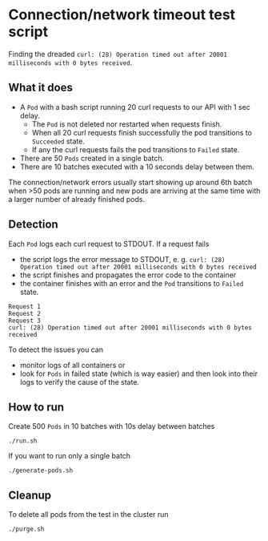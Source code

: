 # Connection/network timeout test script

Finding the dreaded `curl: (28) Operation timed out after 20001 milliseconds with 0 bytes received`.

## What it does

- A `Pod` with a bash script running 20 curl requests to our API with 1 sec delay.
  - The `Pod` is not deleted nor restarted when requests finish.
  - When all 20 curl requests finish successfully the pod transitions to `Succeeded` state.
  - If any the curl requests fails the pod transitions to `Failed` state.
- There are 50 `Pods` created in a single batch.
- There are 10 batches executed with a 10 seconds delay between them.

The connection/network errors usually start showing up around 6th batch when >50 pods are running and new pods are arriving at the same time with a larger number of already finished pods.

## Detection

Each `Pod` logs each curl request to STDOUT. If a request fails

- the script logs the error message to STDOUT, e. g. `curl: (28) Operation timed out after 20001 milliseconds with 0 bytes received`
- the script finishes and propagates the error code to the container
- the container finishes with an error and the `Pod` transitions to `Failed` state.

```
Request 1
Request 2
Request 3
curl: (28) Operation timed out after 20001 milliseconds with 0 bytes received
```

To detect the issues you can

- monitor logs of all containers or
- look for `Pods` in failed state (which is way easier) and then look into their logs to verify the cause of the state.

## How to run

Create 500 `Pods` in 10 batches with 10s delay between batches

```
./run.sh
```

If you want to run only a single batch

```
./generate-pods.sh
```

## Cleanup

To delete all pods from the test in the cluster run

```
./purge.sh
```

